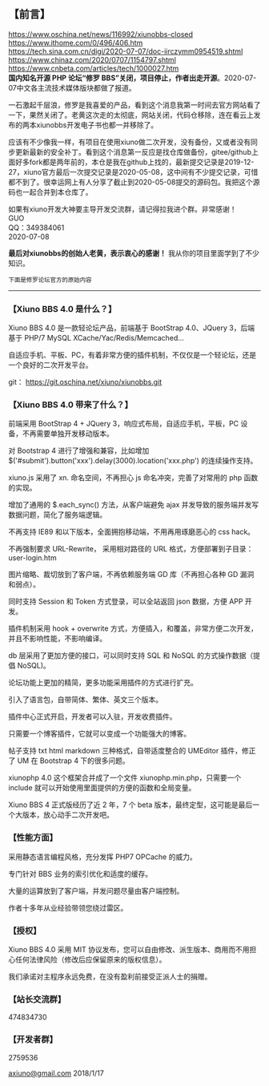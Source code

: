 ## 【前言】
https://www.oschina.net/news/116992/xiunobbs-closed  
https://www.ithome.com/0/496/406.htm  
https://tech.sina.com.cn/digi/2020-07-07/doc-iirczymm0954519.shtml  
https://www.chinaz.com/2020/0707/1154797.shtml  
https://www.cnbeta.com/articles/tech/1000027.htm  
**国内知名开源 PHP 论坛“修罗 BBS”关闭，项目停止，作者出走开源**。2020-07-07中文各主流技术媒体版块都做了报道。

一石激起千层浪，修罗是我喜爱的产品，看到这个消息我第一时间去官方网站看了一下，果然关闭了。老黄这次走的太彻底，网站关闭，代码仓移除，连在看云上发布的两本xiunobbs开发电子书也都一并移除了。

 应该有不少像我一样，有项目在使用xiuno做二次开发，没有备份，又或者没有同步更新最新的安全补丁。看到这个消息第一反应是找仓库做备份，gitee/github上面好多fork都是两年前的，本仓是我在github上找的，最新提交记录是2019-12-27，xiuno官方最后一次提交记录是2020-05-08，这中间有不少提交记录，可惜都不到了。很幸运网上有人分享了截止到2020-05-08提交的源码包。我把这个源码也一起合并到本仓库了。

如果有xiuno开发大神要主导开发交流群，请记得拉我进个群。非常感谢！  
GUO  
QQ：349384061  
2020-07-08

**最后对xiunobbs的创始人老黄，表示衷心的感谢！** 我从你的项目里面学到了不少知识。

`下面是修罗论坛官方的原始内容`  

--- 

### 【Xiuno BBS 4.0 是什么？】
Xiuno BBS 4.0 是一款轻论坛产品，前端基于 BootStrap 4.0、JQuery 3，后端基于 PHP/7 MySQL XCache/Yac/Redis/Memcached...

自适应手机、平板、PC，有着非常方便的插件机制，不仅仅是一个轻论坛，还是一个良好的二次开发平台。

git： https://git.oschina.net/xiuno/xiunobbs.git

### 【Xiuno BBS 4.0 带来了什么？】
前端采用 BootStrap 4 + JQuery 3，响应式布局，自适应手机，平板，PC 设备，不再需要单独开发移动版本。

对 Bootstrap 4 进行了增强和兼容，比如增加 $('#submit').button('xxx').delay(3000).location('xxx.php') 的连续操作支持。

xiuno.js 采用了 xn. 命名空间，不再担心 js 命名冲突，完善了对常用的 php 函数的实现。

增加了通用的 $.each_sync() 方法，从客户端避免 ajax 并发导致的服务端并发写数据问题，简化了服务端逻辑。

不再支持 IE89 和以下版本，全面拥抱移动端，不用再用琢磨恶心的 css hack。

不再强制要求 URL-Rewrite， 采用相对路径的 URL 格式，方便部署到子目录：user-login.htm

图片缩略、裁切放到了客户端，不再依赖服务端 GD 库（不再担心各种 GD 漏洞和弱点）。

同时支持 Session 和 Token 方式登录，可以全站返回 json 数据，方便 APP 开发。

插件机制采用 hook + overwrite 方式，方便插入，和覆盖，非常方便二次开发，并且不影响性能，不影响编译。

db 层采用了更加方便的接口，可以同时支持 SQL 和 NoSQL 的方式操作数据（提倡 NoSQL)。

论坛功能上更加的精简，更多功能采用插件的方式进行扩充。

引入了语言包，自带简体、繁体、英文三个版本。

插件中心正式开启，开发者可以入驻，开发收费插件。

只需要一个博客插件，它就可以变成一个功能强大的博客。

帖子支持 txt html markdown 三种格式，自带适度整合的 UMEditor 插件，修正了 UM 在 Bootstrap 4 下的很多问题。

xiunophp 4.0 这个框架合并成了一个文件 xiunophp.min.php，只需要一个 include 就可以开始使用里面提供的方便的函数和全局变量。

Xiuno BBS 4 正式版经历了近 2 年，7 个 beta 版本，最终定型，这可能是最后一个大版本，放心动手二次开发吧。


### 【性能方面】
采用静态语言编程风格，充分发挥 PHP7 OPCache 的威力。

专门针对 BBS 业务的索引优化和适度的缓存。

大量的运算放到了客户端，并发问题尽量由客户端控制。

作者十多年从业经验带领您绕过雷区。

### 【授权】
Xiuno BBS 4.0 采用 MIT 协议发布，您可以自由修改、派生版本、商用而不用担心任何法律风险（修改后应保留原来的版权信息）。

我们承诺对主程序永远免费，在没有盈利前接受正派人士的捐赠。

### 【站长交流群】
474834730

### 【开发者群】
2759536

axiuno@gmail.com
2018/1/17
